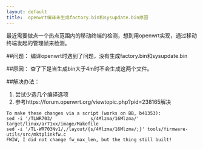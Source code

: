 ```yaml
---
layout: default
title:  openwrt编译未生成factory.bin和sysupdate.bin原因
---
```


最近需要做点一个热点范围内的移动终端的检测，想到用openwrt实现，通过移动终端发起的管理帧来检测。

##问题：
编译openwrt时遇到了问题，没有生成factory.bin和sysupdate.bin

##原因：
查了下是当生成bin大于4m时不会生成这两个文件。

##解决办法：
1. 尝试少选几个编译选项
2. 参考https://forum.openwrt.org/viewtopic.php?pid=238165解决
```
To make these changes via a script (works on BB, b41353):
sed -i '/TLWR703/              s/4Mlzma/16Mlzma/'   target/linux/ar71xx/image/Makefile
sed -i '/TL-WR703Nv1/,/layout/{s/4Mlzma/16Mlzma/;}' tools/firmware-utils/src/mktplinkfw.c
FWIW, I did not change fw_max_len, but the thing still built!
```

